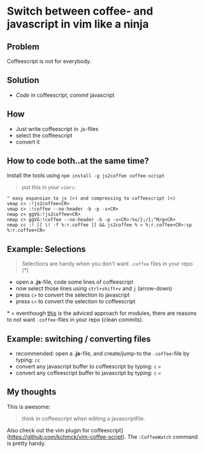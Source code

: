 Switch between coffee- and javascript in vim like a ninja
=========================================================

## Problem

Coffeescript is not for everybody.

## Solution 

* _Code_ in coffeescript, _commit_ javascript 

## How

* Just write coffeescript in .js-files
* select the coffeescript
* convert it 

## How to code both..at the same time?

Install the tools using `npm install -g js2coffee coffee-script` 

> put this in your `vimrc`:

    " easy expansion to js (>) and compressing to coffeescript (<)
    vmap c< :!js2coffee<CR>
    vmap c> :!coffee --no-header -b -p -s<CR>
    nmap c< ggVG:!js2coffee<CR>
    nmap c> ggVG:!coffee --no-header -b -p -s<CR>:%s/};/};^M/g<CR> 
    nmap cc :! [[ \! -f %:r.coffee ]] && js2coffee % > %:r.coffee<CR>:sp %:r.coffee<CR>                                                                                                               
## Example: Selections 

> Selections are handy when you don't want `.coffee` files in your repo (\*)

* open a __.js__-file, code some lines of coffeescript 
* now select those lines using `ctrl+shift+v` and `j` (arrow-down)
* press `c>` to convert the selection to javascript
* press `c<` to convert the selection to coffeescript 

\* = eventhough [this](http://stackoverflow.com/questions/13645824/can-i-write-npm-package-in-coffeescript) is the adviced approach for modules, there are reasons to not want `.coffee`-files in your repo (clean commits).

## Example: switching / converting files

* recommended: open a __.js__-file, and create/jump-to the `.coffee`-file by typing: `cc`
* convert any javascript buffer to coffeescript by typing: `c` `>`
* convert any coffeescript buffer to javascript by typing: `c` `<`

## My thoughts 

This is awesome:

> think in coffeescript when editing a javascriptfile.

Also check out the vim plugin for coffeescript](https://github.com/kchmck/vim-coffee-script).
The `:CoffeeWatch` command is pretty handy.
